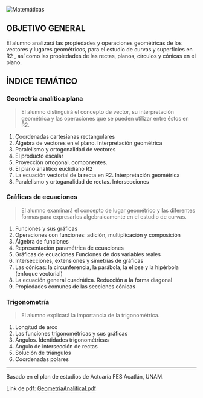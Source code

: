 ![Matemáticas](https://img.shields.io/badge/Campo-Matemáticas-blue)

## OBJETIVO GENERAL
El alumno analizará las propiedades y operaciones geométricas de los vectores y lugares geométricos, para el estudio de curvas y superficies en R2 , así como las propiedades de las rectas, planos, círculos y cónicas en el plano.

## ÍNDICE TEMÁTICO
### Geometría analítica plana
> El alumno distinguirá el concepto de vector, su interpretación geométrica y las operaciones que se pueden utilizar entre éstos en R2.

1. Coordenadas cartesianas rectangulares
2. Álgebra de vectores en el plano. Interpretación geométrica
3. Paralelismo y ortogonalidad de vectores
4. El producto escalar
5. Proyección ortogonal, componentes.
6. El plano analítico euclidiano R2
7. La ecuación vectorial de la recta en R2. Interpretación geométrica
8. Paralelismo y ortoganalidad de rectas. Intersecciones

### Gráficas de ecuaciones
> El alumno examinará el concepto de lugar geométrico y las diferentes formas para expresarlos algebraicamente en el estudio de curvas.

1. Funciones y sus gráficas
2. Operaciones con funciones: adición, multiplicación y composición
3. Álgebra de funciones
4. Representación paramétrica de ecuaciones
5. Gráficas de ecuaciones Funciones de dos variables reales
6. Intersecciones, extensiones y simetrías de gráficas
7. Las cónicas: la circunferencia, la parábola, la elipse y la hipérbola (enfoque vectorial)
8. La ecuación general cuadrática. Reducción a la forma diagonal
9. Propiedades comunes de las secciones cónicas

### Trigonometría
> El alumno explicará la importancia de la trigonométrica.

1. Longitud de arco
2. Las funciones trigonométricas y sus gráficas
3. Ángulos. Identidades trigonométricas
4. Ángulo de intersección de rectas
5. Solución de triángulos
6. Coordenadas polares

<hr>

Basado en el plan de estudios de Actuaría FES Acatlán, UNAM.

Link de pdf: [GeometriaAnaliticaI.pdf](https://www.acatlan.unam.mx/files/PlanesDeEstudio/Actuaria/1/GeometriaAnaliticaI.pdf)
